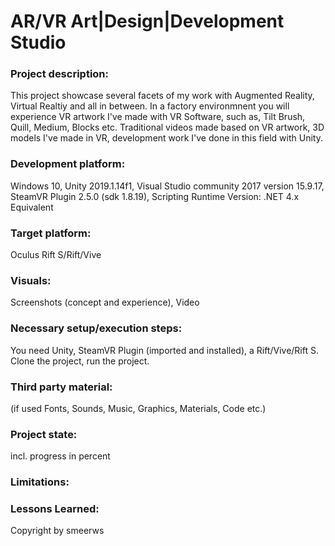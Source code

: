 # AR/VR Art|Design|Development Studio

### Project description: 
This project showcase several facets of my work with Augmented Reality, Virtual Realtiy and all in between. In a factory environmnent you will experience VR artwork I've made with VR Software, such as, Tilt Brush, Quill, Medium, Blocks etc. Traditional videos made based on VR artwork, 3D models I've made in VR, development work I've done in this field with Unity.   

### Development platform: 
Windows 10, Unity 2019.1.14f1, Visual Studio community 2017 version 15.9.17, SteamVR Plugin 2.5.0 (sdk 1.8.19), Scripting Runtime Version: .NET 4.x Equivalent

### Target platform: 
Oculus Rift S/Rift/Vive

### Visuals: 
Screenshots (concept and experience), Video

### Necessary setup/execution steps: 
You need Unity, SteamVR Plugin (imported and installed), a Rift/Vive/Rift S. Clone the project, run the project.

### Third party material: 
(if used Fonts, Sounds, Music, Graphics, Materials, Code etc.)

### Project state: 
incl. progress in percent

### Limitations: 

### Lessons Learned: 

Copyright by smeerws
